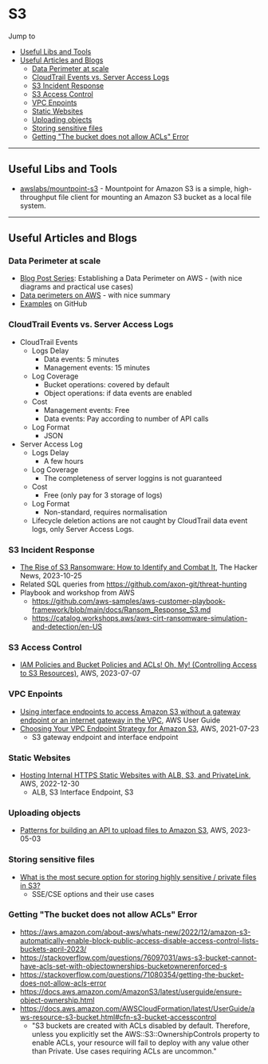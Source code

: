 # S3

Jump to
- [Useful Libs and Tools](#useful-libs-and-tools)
- [Useful Articles and Blogs](#useful-articles-and-blogs)
    - [Data Perimeter at scale](#data-perimeter-at-scale)
    - [CloudTrail Events vs. Server Access Logs](#cloudtrail-events-vs-server-access-logs)
    - [S3 Incident Response](#s3-incident-response)
    - [S3 Access Control](#s3-access-control)
    - [VPC Enpoints](#vpc-enpoints)
    - [Static Websites](#static-websites)
    - [Uploading objects](#uploading-objects)
    - [Storing sensitive files](#storing-sensitive-files)
    - [Getting "The bucket does not allow ACLs" Error](#getting-the-bucket-does-not-allow-acls-error)


---
## Useful Libs and Tools

- [awslabs/mountpoint-s3](https://github.com/awslabs/mountpoint-s3) - Mountpoint for Amazon S3 is a simple, high-throughput file client for mounting an Amazon S3 bucket as a local file system.


---
## Useful Articles and Blogs

### Data Perimeter at scale

- [Blog Post Series](https://aws.amazon.com/identity/data-perimeters-blog-post-series/): Establishing a Data Perimeter on AWS - (with nice diagrams and practical use cases)
- [Data perimeters on AWS](https://aws.amazon.com/identity/data-perimeters-on-aws/) - with nice summary
- [Examples](https://github.com/aws-samples/data-perimeter-policy-examples) on GitHub


### CloudTrail Events vs. Server Access Logs

- CloudTrail Events
    - Logs Delay
        - Data events: 5 minutes
        - Management events: 15 minutes
    - Log Coverage
        - Bucket operations: covered by default
        - Object operations: if data events are enabled
    - Cost
        - Management events: Free
        - Data events: Pay according to number of API calls
    - Log Format
        - JSON
- Server Access Log
    - Logs Delay
        - A few hours
    - Log Coverage
        - The completeness of server loggins is not guaranteed
    - Cost
        - Free (only pay for 3 storage of logs)
    - Log Format
        - Non-standard, requires normalisation
    - Lifecycle deletion actions are not caught by CloudTrail data event logs, only Server Access Logs.


### S3 Incident Response

- [The Rise of S3 Ransomware: How to Identify and Combat It](https://thehackernews.com/2023/10/the-rise-of-s3-ransomware-how-to.html), The Hacker News, 2023-10-25
- Related SQL queries from https://github.com/axon-git/threat-hunting
- Playbook and workshop from AWS
    - https://github.com/aws-samples/aws-customer-playbook-framework/blob/main/docs/Ransom_Response_S3.md
    - https://catalog.workshops.aws/aws-cirt-ransomware-simulation-and-detection/en-US


### S3 Access Control

- [IAM Policies and Bucket Policies and ACLs! Oh, My! (Controlling Access to S3 Resources)](https://aws.amazon.com/blogs/security/iam-policies-and-bucket-policies-and-acls-oh-my-controlling-access-to-s3-resources/), AWS, 2023-07-07


### VPC Enpoints
- [Using interface endpoints to access Amazon S3 without a gateway endpoint or an internet gateway in the VPC](https://docs.aws.amazon.com/AmazonS3/latest/userguide/privatelink-interface-endpoints.html#accessing-bucket-and-aps-from-interface-endpoints), AWS User Guide
- [Choosing Your VPC Endpoint Strategy for Amazon S3](https://aws.amazon.com/blogs/architecture/choosing-your-vpc-endpoint-strategy-for-amazon-s3/), AWS, 2021-07-23
    - S3 gateway endpoint and interface endpoint

### Static Websites
- [Hosting Internal HTTPS Static Websites with ALB, S3, and PrivateLink](https://aws.amazon.com/blogs/networking-and-content-delivery/hosting-internal-https-static-websites-with-alb-s3-and-privatelink/), AWS, 2022-12-30
    - ALB, S3 Interface Endpoint, S3


### Uploading objects
- [Patterns for building an API to upload files to Amazon S3](https://aws.amazon.com/blogs/compute/patterns-for-building-an-api-to-upload-files-to-amazon-s3/), AWS, 2023-05-03


### Storing sensitive files
- [What is the most secure option for storing highly sensitive / private files in S3?](https://stackoverflow.com/questions/70238041/what-is-the-most-secure-option-for-storing-highly-sensitive-private-files-in-s)
    - SSE/CSE options and their use cases

### Getting "The bucket does not allow ACLs" Error
- https://aws.amazon.com/about-aws/whats-new/2022/12/amazon-s3-automatically-enable-block-public-access-disable-access-control-lists-buckets-april-2023/
- https://stackoverflow.com/questions/76097031/aws-s3-bucket-cannot-have-acls-set-with-objectownerships-bucketownerenforced-s
- https://stackoverflow.com/questions/71080354/getting-the-bucket-does-not-allow-acls-error
- https://docs.aws.amazon.com/AmazonS3/latest/userguide/ensure-object-ownership.html
- https://docs.aws.amazon.com/AWSCloudFormation/latest/UserGuide/aws-resource-s3-bucket.html#cfn-s3-bucket-accesscontrol
    - "S3 buckets are created with ACLs disabled by default. Therefore, unless you explicitly set the AWS::S3::OwnershipControls property to enable ACLs, your resource will fail to deploy with any value other than Private. Use cases requiring ACLs are uncommon."
